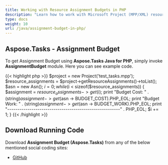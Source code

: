 ```yaml
---
title: Working with Resource Assignment Budgets in PHP
description: "Learn how to work with Microsoft Project (MPP/XML) resource assignment budgets using Aspose.Tasks Java for PHP."
type: docs
weight: 10
url: /java/assignment-budget-in-php/
---
```


## **Aspose.Tasks - Assignment Budget**
To get Assignment Budget using **Aspose.Tasks Java for PHP**, simply invoke **AssignmentBudget** module. Here you can see example code.

{{< highlight php >}}
$project = new Project('test_tasks.mpp');
$resource_assignments = $project->getResourceAssignments()->toList();
$asn = new Asn();
$i = 0;
while ($i < sizeof($resource_assignments))
{
    $assignment = $resource_assignments->get($i);
    print "Budget Cost: " . (string)$assignment -> get($asn -> BUDGET_COST).PHP_EOL;
    print "Budget Work: " . (string)$assignment -> get($asn -> BUDGET_WORK).PHP_EOL;
    print "--------------------------------------------------------" . PHP_EOL;
    $i += 1;
}
{{< /highlight >}}

## **Download Running Code**
Download **Assignment Budget (Aspose.Tasks)** from any of the below mentioned social coding sites:

- [GitHub](https://github.com/aspose-tasks/Aspose.Tasks-for-Java/blob/master/Plugins/Aspose_Tasks_Java_for_PHP/src/aspose/tasks/WorkingWithResourceAssignments/AssignmentBudget.php)
